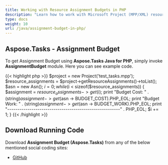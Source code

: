 ```yaml
---
title: Working with Resource Assignment Budgets in PHP
description: "Learn how to work with Microsoft Project (MPP/XML) resource assignment budgets using Aspose.Tasks Java for PHP."
type: docs
weight: 10
url: /java/assignment-budget-in-php/
---
```


## **Aspose.Tasks - Assignment Budget**
To get Assignment Budget using **Aspose.Tasks Java for PHP**, simply invoke **AssignmentBudget** module. Here you can see example code.

{{< highlight php >}}
$project = new Project('test_tasks.mpp');
$resource_assignments = $project->getResourceAssignments()->toList();
$asn = new Asn();
$i = 0;
while ($i < sizeof($resource_assignments))
{
    $assignment = $resource_assignments->get($i);
    print "Budget Cost: " . (string)$assignment -> get($asn -> BUDGET_COST).PHP_EOL;
    print "Budget Work: " . (string)$assignment -> get($asn -> BUDGET_WORK).PHP_EOL;
    print "--------------------------------------------------------" . PHP_EOL;
    $i += 1;
}
{{< /highlight >}}

## **Download Running Code**
Download **Assignment Budget (Aspose.Tasks)** from any of the below mentioned social coding sites:

- [GitHub](https://github.com/aspose-tasks/Aspose.Tasks-for-Java/blob/master/Plugins/Aspose_Tasks_Java_for_PHP/src/aspose/tasks/WorkingWithResourceAssignments/AssignmentBudget.php)
